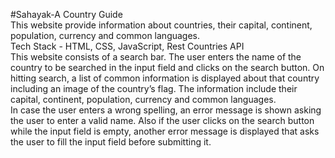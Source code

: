 #Sahayak-A Country Guide<br>
This website provide information about countries, their capital, continent, population, currency and common languages.<br>
Tech Stack - HTML, CSS, JavaScript, Rest Countries API<br>
This website consists of a search bar. The user enters the name of the country to be searched in the input field and clicks on the search button. On hitting search, a list of common information is displayed about that country including an image of the country’s flag. The information include their capital, continent, population, currency and common languages.<br>
In case the user enters a wrong spelling, an error message is shown asking the user to enter a valid name. Also if the user clicks on the search button while the input field is empty, another error message is displayed that asks the user to fill the input field before submitting it.
